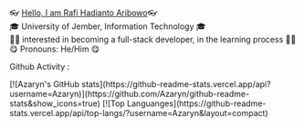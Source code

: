 <p>
  👓
  <a href="https://github.com/Azaryn">
  Hello, I am Rafi Hadianto Aribowo</a>👓<br>
    🎓 University of Jember, Information Technology 🎓<br>
    🧑‍💻 interested in becoming a full-stack developer, in the learning process 🧑‍💻 <br>
    😋 Pronouns: He/Him 😋<br>
</p>

<!-- Social Media  -->  
<p style="">
  Github Activity :
</p>
[![Azaryn's GitHub stats](https://github-readme-stats.vercel.app/api?username=Azaryn)](https://github.com/Azaryn/github-readme-stats&show_icons=true)
[![Top Languanges](https://github-readme-stats.vercel.app/api/top-langs/?username=Azaryn&layout=compact)



